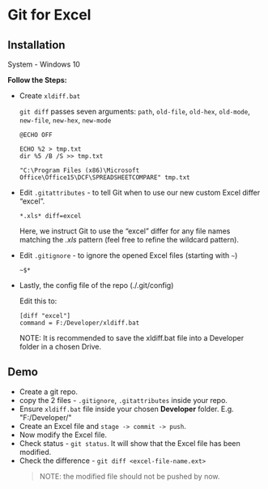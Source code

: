 # Git for Excel
## Installation
System - Windows 10

**Follow the Steps:**
* Create `xldiff.bat`

	`git diff` passes seven arguments: `path`, `old-file`, `old-hex`, `old-mode`, `new-file`, `new-hex`, `new-mode`
	```console
	@ECHO OFF

	ECHO %2 > tmp.txt
	dir %5 /B /S >> tmp.txt

	"C:\Program Files (x86)\Microsoft Office\Office15\DCF\SPREADSHEETCOMPARE" tmp.txt
	```
* Edit `.gitattributes` - to tell Git when to use our new custom Excel differ “excel”. 
	```console
	*.xls* diff=excel
	```
	Here, we instruct Git to use the “excel” differ for any file names matching the *.xls* pattern (feel free to refine the wildcard pattern).
* Edit `.gitignore` - to ignore the opened Excel files (starting with `~`)
	```console
	~$*
	```
* Lastly, the config file of the repo (./.git/config)
	
	Edit this to:
	```console
	[diff "excel"]
    command = F:/Developer/xldiff.bat
	```
	NOTE: It is recommended to save the xldiff.bat file into a Developer folder in a chosen Drive.

## Demo
* Create a git repo.
* copy the 2 files - `.gitignore`, `.gitattributes` inside your repo.
* Ensure `xldiff.bat` file inside your chosen **Developer** folder. E.g. "F:/Developer/"
* Create an Excel file and `stage -> commit -> push`.
* Now modify the Excel file.
* Check status - `git status`. It will show that the Excel file has been modified.
* Check the difference - `git diff <excel-file-name.ext>`
	> NOTE: the modified file should not be pushed by now.

